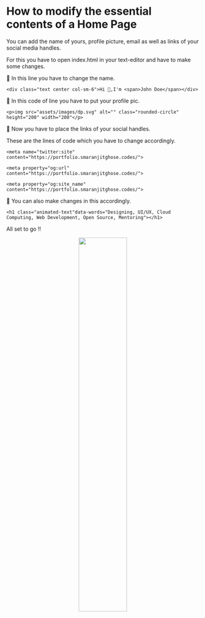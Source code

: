 # How to modify the essential contents of a Home Page

<p>You can add the name of yours, profile picture, email as well as links of your social media handles.</p>
For this you have to open index.html in your text-editor and have to make some changes.

💨 In this line you have to change the name.

``` <div class="text center col-sm-6">Hi 👋,I'm <span>John Doe</span></div> ```

💨 In this code of line you have to put your profile pic.

```<p>img src="assets/images/dp.svg" alt="" class="rounded-circle" height="200" width="200"</p>```
 

💨  Now you have to place the links of your social handles.

  These are the lines of code which you have to change accordingly.

```<meta name="twitter:site" content="https://portfolio.smaranjitghose.codes/">``` 

```<meta property="og:url" content="https://portfolio.smaranjitghose.codes/">```

```<meta property="og:site_name" content="https://portfolio.smaranjitghose.codes/">```

💨 You can also make changes in this accordingly.

``` <h1 class="animated-text"data-words="Designing, UI/UX, Cloud Computing, Web Development, Open Source, Mentoring"></h1> ```

      
<p>All set to go !!</p>
<p align = "center"><img src = "https://media.giphy.com/media/XtirOyHGblpSEsbJzd/giphy.gif" width = 50%></p>

    

